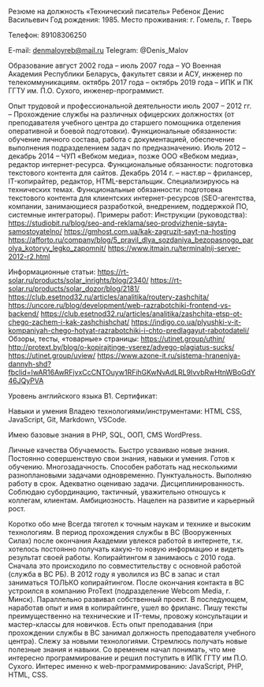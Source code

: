Резюме на должность «Технический писатель»
Ребенок Денис Васильевич
Год рождения: 1985.
Место проживания: г. Гомель, г. Тверь

Телефон: 89108306250

E-mail: denmaloyreb@mail.ru
Telegram: @Denis_Malov

Образование
август 2002 года – июль 2007 года – УО Военная Академия Республики Беларусь, факультет связи и АСУ, инженер по телекоммуникациям.
октябрь 2017 года – октябрь 2019 года – ИПК и ПК ГГТУ им. П.О. Сухого, инженер-программист.

Опыт трудовой и профессиональной деятельности
июль 2007 – 2012 гг. – Прохождение службы на различных офицерских должностях (от преподавателя учебного центра до старшего помощника отделения оперативной и боевой подготовки). Функциональные обязанности: обучение личного состава, работа с документацией, обеспечение выполнения подразделением задач по предназначению.
Июль 2012 – декабрь 2014 – ЧУП «Вебком медиа», позже ООО «Вебком медиа», редактор интернет-ресурса. Функциональные обязанности: подготовка текстового контента для сайтов.
Декабрь 2014 г. – наст.вр – фрилансер, IT-копирайтер, редактор, HTML-верстальщик. Специализируюсь на технических темах. Функциональные обязанности: подготовка текстового контента для клиентских интернет-ресурсов (SEO-агентства, компании, занимающиеся разработкой, внедрением, поддержкой ПО, системные интеграторы). 
Примеры работ:
Инструкции (руководства):
https://studiobit.ru/blog/seo-and-reklama/seo-prodvizhenie-sayta-samostoyatelno/
https://gmhost.com.ua/kak-zagruzit-sayt-na-hosting
https://afforto.ru/company/blog/5_pravil_dlya_sozdaniya_bezopasnogo_parolya_kotoryy_legko_zapomnit/
https://www.itmain.ru/terminalnij-server-2012-r2.html

Информационные статьи:
https://rt-solar.ru/products/solar_inrights/blog/2340/
https://rt-solar.ru/products/solar_dozor/blog/2181/
https://club.esetnod32.ru/articles/analitika/routery-zashchita/
https://uncore.ru/blog/development/web-razrabotchiki-frontend-vs-backend/
https://club.esetnod32.ru/articles/analitika/zashchita-etsp-ot-chego-zachem-i-kak-zashchishchat/
https://indigo.co.ua/plyushki-v-it-kompaniyah-chego-hotyat-razrabotchiki-i-chto-predlagayut-rabotodateli/
Обзоры, тесты, «товарные» страницы:
https://utinet.group/uthin/
http://protext.by/blog/o-kopirajtinge-vserez/advego-plagiatus-sucks/
https://utinet.group/uview/
https://www.azone-it.ru/sistema-hraneniya-dannyh-shd?fbclid=IwAR16AwRFjvxCcCNTOuyw1RFihGKwNvAdLRL9IvvbRwHtnWBoGdY46JQyPVA


Уровень английского языка
B1.
Сертификат:

Навыки и умения
Владею технологиями/инструментами:
HTML
CSS,
JavaScript,
Git,
Markdown,
VSCode.

Имею базовые знания в PHP, SQL, ООП, CMS WordPress.

Личные качества
Обучаемость. Быстро усваиваю новые знания. Постоянно совершенствую свои знания, навыки и умения. Готов к обучению.
Многозадачность. Способен работать над несколькими разноплановыми задачами одновременно. 
Пунктуальность. Выполняю работу в срок. Адекватно оцениваю задачи. 
Дисциплинированность. Соблюдаю субординацию, тактичный, уважительно отношусь к коллегам, клиентам.
Амбициозность. Нацелен на развитие и карьерный рост.


Коротко обо мне
Всегда тяготел к точным наукам и технике и высоким технологиям. В период прохождения службы в ВС (Вооруженных Силах) после окончания Академии увлекся работой в интернете, т.к. хотелось постоянно получать какую-то новую информацию и видеть результат своей работы.
Копирайтингом я занимаюсь с 2010 года. Сначала это происходило по совместительству с основной работой (служба в ВС РБ). В 2012 году я уволился из ВС в запас и стал заниматься ТОЛЬКО копирайтингом.
После окончания контакта в ВС устроился в компанию ProText (подразделение Webcom Media, г. Минск). Параллельно развивал собственный проект. В последующем, наработав опыт и имя в копирайтинге, ушел во фриланс. 
Пишу тексты преимущественно на технические и IT-темы, провожу консультации и мастер-классы для новичков. Есть опыт преподавания (при прохождении службы в ВС занимал должность преподавателя учебного центра). 
Слежу за новыми технологиями. Стремлюсь получать новые полезные знания и навыки. 
Со временем начал понимать, что мне интересно программирование и решил поступить в ИПК ГГТУ им П.О. Сухого. Интерес именно к web-программированию: JavaScript, PHP, HTML, CSS.


